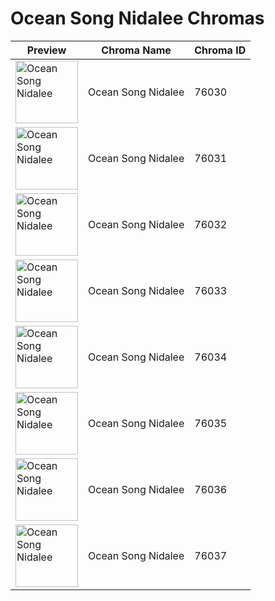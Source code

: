 # Ocean Song Nidalee Chromas

| Preview | Chroma Name | Chroma ID |
|---|---|---|
| <img src='https://raw.communitydragon.org/latest/plugins/rcp-be-lol-game-data/global/default/v1/champion-chroma-images/76/76030.png' alt='Ocean Song Nidalee' width='100'> | Ocean Song Nidalee | 76030 |
| <img src='https://raw.communitydragon.org/latest/plugins/rcp-be-lol-game-data/global/default/v1/champion-chroma-images/76/76031.png' alt='Ocean Song Nidalee' width='100'> | Ocean Song Nidalee | 76031 |
| <img src='https://raw.communitydragon.org/latest/plugins/rcp-be-lol-game-data/global/default/v1/champion-chroma-images/76/76032.png' alt='Ocean Song Nidalee' width='100'> | Ocean Song Nidalee | 76032 |
| <img src='https://raw.communitydragon.org/latest/plugins/rcp-be-lol-game-data/global/default/v1/champion-chroma-images/76/76033.png' alt='Ocean Song Nidalee' width='100'> | Ocean Song Nidalee | 76033 |
| <img src='https://raw.communitydragon.org/latest/plugins/rcp-be-lol-game-data/global/default/v1/champion-chroma-images/76/76034.png' alt='Ocean Song Nidalee' width='100'> | Ocean Song Nidalee | 76034 |
| <img src='https://raw.communitydragon.org/latest/plugins/rcp-be-lol-game-data/global/default/v1/champion-chroma-images/76/76035.png' alt='Ocean Song Nidalee' width='100'> | Ocean Song Nidalee | 76035 |
| <img src='https://raw.communitydragon.org/latest/plugins/rcp-be-lol-game-data/global/default/v1/champion-chroma-images/76/76036.png' alt='Ocean Song Nidalee' width='100'> | Ocean Song Nidalee | 76036 |
| <img src='https://raw.communitydragon.org/latest/plugins/rcp-be-lol-game-data/global/default/v1/champion-chroma-images/76/76037.png' alt='Ocean Song Nidalee' width='100'> | Ocean Song Nidalee | 76037 |
